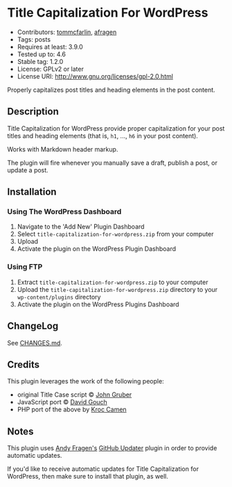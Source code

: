 # Title Capitalization For WordPress
* Contributors: [tommcfarlin](http://tommcfarlin.com/), [afragen](https://github.com/afragen/)
* Tags: posts
* Requires at least: 3.9.0
* Tested up to: 4.6
* Stable tag: 1.2.0
* License: GPLv2 or later
* License URI: http://www.gnu.org/licenses/gpl-2.0.html

Properly capitalizes post titles and heading elements in the post content.

## Description

Title Capitalization for WordPress provide proper capitalization for your post titles
and heading elements (that is, `h1`, ..., `h6` in your post content).

Works with Markdown header markup.

The plugin will fire whenever you manually save a draft, publish a post, or update a post.

## Installation

### Using The WordPress Dashboard

1. Navigate to the 'Add New' Plugin Dashboard
2. Select `title-capitalization-for-wordpress.zip` from your computer
3. Upload
4. Activate the plugin on the WordPress Plugin Dashboard

### Using FTP

1. Extract `title-capitalization-for-wordpress.zip` to your computer
2. Upload the `title-capitalization-for-wordpress.zip` directory to your `wp-content/plugins` directory
3. Activate the plugin on the WordPress Plugins Dashboard

## ChangeLog

See [CHANGES.md](CHANGES.md).

## Credits

This plugin leverages the work of the following people:

* original Title Case script © [John Gruber](daringfireball.net)
* JavaScript port © [David Gouch](individed.com)
* PHP port of the above by [Kroc Camen](camendesign.com)

## Notes

This plugin uses [Andy Fragen's](https://twitter.com/andyfragen) [GitHub Updater](https://github.com/afragen/github-updater) plugin in order to provide automatic updates.

If you'd like to receive automatic updates for Title Capitalization for WordPress, then make sure to install that plugin, as well.
